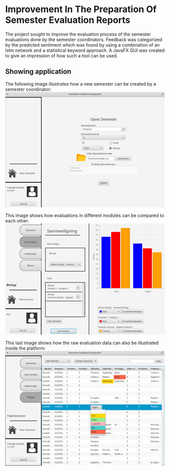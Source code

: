 # Improvement In The Preparation Of Semester Evaluation Reports
The project sought to improve the evaluation process of the semester evaluations done by the semester coordinators. Feedback was categorized by the predicted sentiment which was found by using a combination of an lstm network and a statistical keyword approach. A JavaFX GUI was created to give an impression of how such a tool can be used. 

## Showing application
The following image illustrates how a new semester can be created by a semester coordinator:
![Recommendation](images/createSemester.png)

This image shows how evaluations in different modules can be compared to each other:
![Recommendation](images/compareModules.png)

This last image shows how the raw evaluation data can also be illustrated inside the platform:
![Recommendation](images/overviewRawdata.png)
